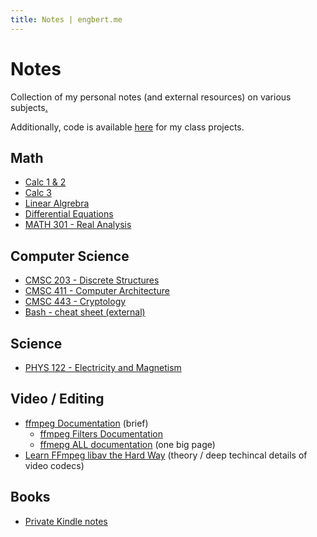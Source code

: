 ```yaml
---
title: Notes | engbert.me
---
```


# Notes
<!-- TODO: perhaps add links to code for respective classes as well -->

Collection of my personal notes (and external resources) on various subjects[.](https://drive.google.com/drive/u/1/folders/0B39jHHEzDj3GcnNUeU94OHdsYWc)

Additionally, code is available [here](https://github.com/dangbert/college) for my class projects.

## Math
* [Calc 1 & 2](https://drive.google.com/open?id=0B39jHHEzDj3GSHA4amdJQS15YWc)
* [Calc 3](https://drive.google.com/open?id=0B39jHHEzDj3GZTB3S3lMdkhjTkk)
* [Linear Algrebra](https://drive.google.com/open?id=0B39jHHEzDj3GTEozdUpBUkZyS1E)
* [Differential Equations](https://drive.google.com/open?id=0B39jHHEzDj3Gdll5V1gydmNpUkU)
* [MATH 301 - Real Analysis](https://drive.google.com/open?id=155rxyJ2RYEcPlk8CCRptP7CSGiNJRvc7)

## Computer Science
* [CMSC 203 - Discrete Structures](https://drive.google.com/open?id=0B39jHHEzDj3GUkVod2NHakxMMlU)
* [CMSC 411 - Computer Architecture](https://drive.google.com/open?id=1JwBsqoSFkbqQW7goG9dhpIG0I-aukGxg)
* [CMSC 443 - Cryptology](https://drive.google.com/open?id=1Zdg1hODLvTFkNlLtlpjgcfytN_KfSGLm)
* [Bash - cheat sheet (external)](https://devhints.io/bash)

## Science
* [PHYS 122 - Electricity and Magnetism](https://drive.google.com/drive/u/1/folders/1fRmRb7B-qmtQeaYT3hgD7l81eJY9g7OE)


## Video / Editing
* [ffmpeg Documentation](https://ffmpeg.org/ffmpeg.html) (brief)
  * [ffmpeg Filters Documentation](https://ffmpeg.org/ffmpeg-filters.html)
  * [ffmepg ALL documentation](https://www.ffmpeg.org/ffmpeg-all.html) (one big page)
* [Learn FFmpeg libav the Hard Way](https://github.com/leandromoreira/ffmpeg-libav-tutorial#chapter-1---syncing-audio-and-video) (theory / deep techincal details of video codecs)


## Books
* [Private Kindle notes](https://github.com/dangbert/MY-RUNNER/tree/master/clippy-kindle/output)

